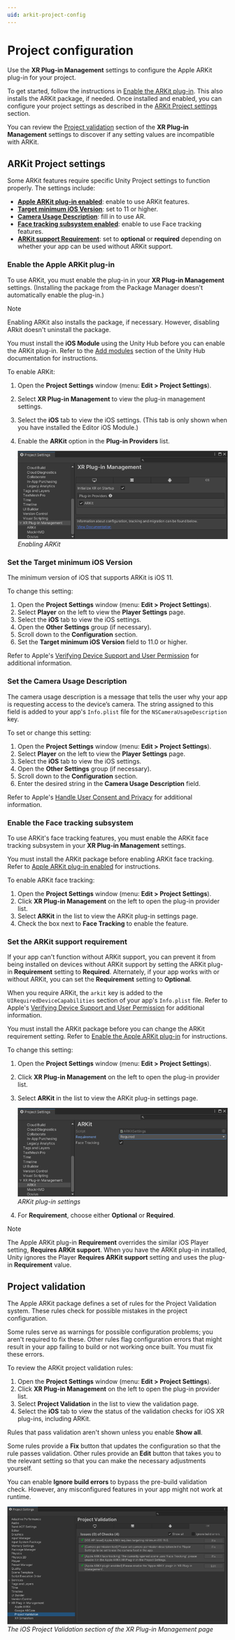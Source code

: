 ```yaml
---
uid: arkit-project-config
---
```

# Project configuration

Use the **XR Plug-in Management** settings to configure the Apple ARKit plug-in for your project.

To get started, follow the instructions in [Enable the ARKit plug-in](#enable-arkit). This also installs the ARKit package, if needed. Once installed and enabled, you can configure your project settings as described in the [ARKit Project settings](#project-settings) section.

You can review the [Project validation](#project-validation) section of the **XR Plug-in Management** settings to discover if any setting values are incompatible with ARKit.

<a name="project-settings"></a>
## ARKit Project settings

Some ARKit features require specific Unity Project settings to function properly. The settings include:

* **[Apple ARKit plug-in enabled](#enable-arkit)**: enable to use ARKit features.
* **[Target minimum iOS Version](#minimum-ios-version)**: set to 11 or higher.
* **[Camera Usage Description](#camera-usage)**: fill in to use AR.
* **[Face tracking subsystem enabled](#enable-face-tracking)**: enable to use Face tracking features.
* **[ARKit support Requirement](#arkit-required)**: set to **optional** or **required** depending on whether your app can be used without ARKit support.


<a name="enable-arkit"></a>
### Enable the Apple ARKit plug-in

To use ARKit, you must enable the plug-in in your **XR Plug-in Management** settings. (Installing the package from the Package Manager doesn't automatically enable the plug-in.)

> [!NOTE]
> Enabling ARKit also installs the package, if necessary. However, disabling ARkit doesn't uninstall the package.

You must install the **iOS Module** using the Unity Hub before you can enable the ARKit plug-in. Refer to the [Add modules](https://docs.unity3d.com/hub/manual/AddModules.html) section of the Unity Hub documentation for instructions.

To enable ARKit:

1. Open the **Project Settings** window (menu: **Edit &gt; Project Settings**).
2. Select **XR Plug-in Management** to view the plug-in management settings.
3. Select the **iOS** tab to view the iOS settings. (This tab is only shown when you have installed the Editor iOS Module.)
4. Enable the **ARKit** option in the **Plug-in Providers** list.

   ![XR Plug-in Management](images/arkit-xrmanagement.png "ARKit in XR Management")<br />*Enabling ARKit*


<a name="minimum-ios-version"></a>
### Set the Target minimum iOS Version

The minimum version of iOS that supports ARKit is iOS 11.

To change this setting:

1. Open the **Project Settings** window (menu: **Edit &gt; Project Settings**).
2. Select **Player** on the left to view the **Player Settings** page.
3. Select the **iOS** tab to view the iOS settings.
4. Open the **Other Settings** group (if necessary).
5. Scroll down to the **Configuration** section.
6. Set the **Target minimum iOS Version** field to 11.0 or higher.

Refer to Apple's [Verifying Device Support and User Permission](https://developer.apple.com/documentation/arkit/verifying_device_support_and_user_permission) for additional information.

<a name="camera-usage"></a>
### Set the Camera Usage Description

The camera usage description is a message that tells the user why your app is requesting access to
the device’s camera. The string assigned to this field is added to your app's `Info.plist` file for
the `NSCameraUsageDescription` key.

To set or change this setting:

1. Open the **Project Settings** window (menu: **Edit &gt; Project Settings**).
2. Select **Player** on the left to view the **Player Settings** page.
3. Select the **iOS** tab to view the iOS settings.
4. Open the **Other Settings** group (if necessary).
5. Scroll down to the **Configuration** section.
6. Enter the desired string in the **Camera Usage Description** field.

Refer to Apple's [Handle User Consent and Privacy](https://developer.apple.com/documentation/arkit/verifying_device_support_and_user_permission) for additional information.


<a name="enable-face-tracking"></a>
### Enable the Face tracking subsystem

To use ARKit's face tracking features, you must enable the ARKit face tracking subsystem in your **XR Plug-in Management** settings.

You must install the ARKit package before enabling ARKit face tracking. Refer to [Apple ARKit plug-in enabled](#enable-arkit) for instructions.

To enable ARKit face tracking:

1. Open the **Project Settings** window (menu: **Edit &gt; Project Settings**).
2. Click **XR Plug-in Management** on the left to open the plug-in provider list.
3. Select **ARKit** in the list to view the ARKit plug-in settings page.
4. Check the box next to **Face Tracking** to enable the feature.

<a name="arkit-required"></a>
### Set the ARKit support requirement

If your app can't function without ARKit support, you can prevent it from being installed on devices without ARKit support by setting the ARKit plug-in **Requirement** setting to **Required**. Alternately, if your app works with or without ARKit, you can set the **Requirement** setting to **Optional**.

When you require ARKit, the `arkit` key is added to the `UIRequiredDeviceCapabilities` section of your app's `Info.plist` file. Refer to Apple's [Verifying Device Support and User Permission](https://developer.apple.com/documentation/arkit/verifying_device_support_and_user_permission) for additional information.

You must install the ARKit package before you can change the ARKit requirement setting. Refer to [Enable the Apple ARKit plug-in](#enable-arkit) for instructions.

To change this setting:

1. Open the **Project Settings** window (menu: **Edit &gt; Project Settings**).
2. Click **XR Plug-in Management** on the left to open the plug-in provider list.
3. Select **ARKit** in the list to view the ARKit plug-in settings page.

   ![ARKit Settings](images/arkitsettings-dialog.png "ARKit Settings")<br />*ARKit plug-in settings*

4. For **Requirement**, choose either **Optional** or **Required**.

> [!NOTE]
> The Apple ARKit plug-in **Requirement** overrides the similar iOS Player setting, **Requires ARKit support**. When you have the ARKit plug-in installed, Unity ignores the Player **Requires ARKit support** setting and uses the plug-in **Requirement** value.


<a name="project-validation"></a>
## Project validation

The Apple ARKit package defines a set of rules for the Project Validation system. These rules check for possible mistakes in the project configuration.

Some rules serve as warnings for possible configuration problems; you aren't required to fix these. Other rules flag configuration errors that might result in your app failing to build or not working once built. You must fix these errors.

To review the ARKit project validation rules:

1. Open the **Project Settings** window (menu: **Edit &gt; Project Settings**).
2. Click **XR Plug-in Management** on the left to open the plug-in provider list.
3. Select **Project Validation** in the list to view the validation page.
4. Select the **iOS** tab to view the status of the validation checks for iOS XR plug-ins, including ARKit.

Rules that pass validation aren't shown unless you enable **Show all**.

Some rules provide a **Fix** button that updates the configuration so that the rule passes validation. Other rules provide an **Edit** button that takes you to the relevant setting so that you can make the necessary adjustments yourself.

You can enable **Ignore build errors** to bypass the pre-build validation check. However, any misconfigured features in your app might not work at runtime.

![Project Validation ARKit](images/ProjectValidation/project-validation-arkit.png)<br />*The iOS Project Validation section of the XR Plug-in Management page*


